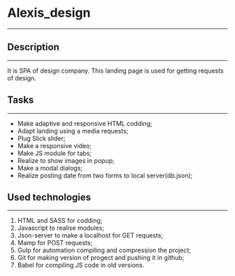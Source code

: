 # Alexis_design
____

## Description
____
It is SPA of design company. This landing page is used for getting requests of design.

## Tasks
____

* Make adaptive and responsive HTML codding;
* Adapt landing using a media requests;
* Plug Slick slider;
* Make a responsive video;
* Make JS module for tabs;
* Realize to show images in popup;
* Make a modal dialogs;
* Realize posting date from two forms to local server(db.json);

## Used technologies
____

1. HTML and SASS for codding;
2. Javascript to realise modules;
3. Json-server to make a localhost for GET requests;
4. Mamp for POST requests;
5. Gulp for automation compiling and compression the project;
6. Git for making version of progect and pushing it in github;
7. Babel for compiling JS code in old versions.
